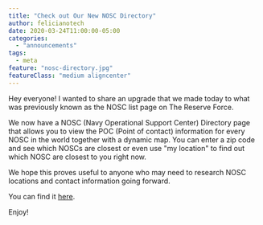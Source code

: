 ```yaml
---
title: "Check out Our New NOSC Directory"
author: felicianotech
date: 2020-03-24T11:00:00-05:00
categories:
  - "announcements"
tags:
  - meta
feature: "nosc-directory.jpg"
featureClass: "medium aligncenter"
---
```


Hey everyone!
I wanted to share an upgrade that we made today to what was previously known as the NOSC list page on The Reserve Force.

We now have a NOSC (Navy Operational Support Center) Directory page that allows you to view the POC (Point of contact) information for every NOSC in the world together with a dynamic map.
You can enter a zip code and see which NOSCs are closest or even use "my location" to find out which NOSC are closest to you right now.

We hope this proves useful to anyone who may need to research NOSC locations and contact information going forward.

You can find it [here](https://www.thereserveforce.com/navy/nosc/).

Enjoy!
